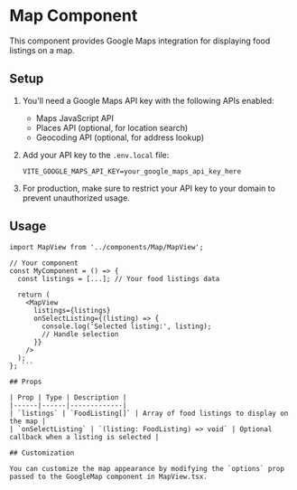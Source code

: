 # Map Component

This component provides Google Maps integration for displaying food listings on a map.

## Setup

1. You'll need a Google Maps API key with the following APIs enabled:
   - Maps JavaScript API
   - Places API (optional, for location search)
   - Geocoding API (optional, for address lookup)

2. Add your API key to the `.env.local` file:
   ```
   VITE_GOOGLE_MAPS_API_KEY=your_google_maps_api_key_here
   ```

3. For production, make sure to restrict your API key to your domain to prevent unauthorized usage.

## Usage

```tsx
import MapView from '../components/Map/MapView';

// Your component
const MyComponent = () => {
  const listings = [...]; // Your food listings data
  
  return (
    <MapView 
      listings={listings} 
      onSelectListing={(listing) => {
        console.log('Selected listing:', listing);
        // Handle selection
      }} 
    />
  );
}; ```

## Props

| Prop | Type | Description |
|------|------|-------------|
| `listings` | `FoodListing[]` | Array of food listings to display on the map |
| `onSelectListing` | `(listing: FoodListing) => void` | Optional callback when a listing is selected |

## Customization

You can customize the map appearance by modifying the `options` prop passed to the GoogleMap component in MapView.tsx. 